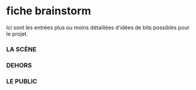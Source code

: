 <h1> fiche brainstorm</h1>
Ici sont les entrées plus ou moins détaillées d'idées de bits possibles pour le projet.


<h3> LA SCÈNE</h3>

<h3> DEHORS</h3>

<h3> LE PUBLIC</h3>




